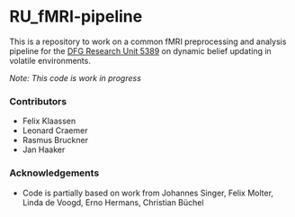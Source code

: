 # RU_fMRI-pipeline

This is a repository to work on a common fMRI preprocessing and analysis pipeline for the [DFG Research Unit 5389](https://www.uni-hamburg.de/ru5389/research-unit/) on dynamic belief updating in volatile environments. 

_Note: This code is work in progress_


### Contributors
- Felix Klaassen
- Leonard Craemer
- Rasmus Bruckner
- Jan Haaker

### Acknowledgements
- Code is partially based on work from Johannes Singer, Felix Molter, Linda de Voogd, Erno Hermans, Christian Büchel